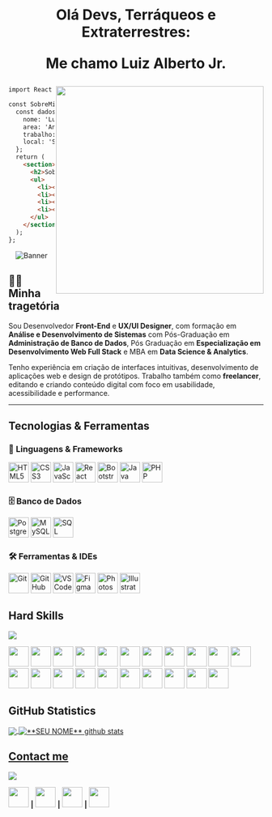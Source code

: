 <h1 align="center">Olá Devs, Terráqueos e Extraterrestres:

Me chamo Luiz Alberto Jr.</h1>

<img align="right" width="410" src="https://github.com/luizjxcoder/luizjxcoder/blob/main/jxclogo.png"/>

```html
import React from 'react';

const SobreMim = () => {
  const dados = {
    nome: 'Luiz Alberto S. Junior',
    area: 'Analista de Sistemas Full Stack - UX/UI Designer',
    trabalho: 'JXCoder Development',
    local: 'SP - Brasil'
  };
  return (
    <section>
      <h2>Sobre Mim</h2>
      <ul>
        <li><strong>Nome:</strong> {dados.nome}</li>
        <li><strong>Área:</strong> {dados.area}</li>
        <li><strong>Trabalho:</strong> {dados.trabalho}</li>
        <li><strong>Local:</strong> {dados.local}</li>
      </ul>
    </section>
  );
};
```
<!-- Banner (Opcional) -->
<p align="center">
  <img src="https://capsule-render.vercel.app/api?type=waving&color=00D0FF&height=200&section=header&text=Olá,%20Aqui%20%20%20%20está%20%20um%20%20pouco%20%20sobre%20%20mim%20%20!&fontColor=ffffff&fontSize=30&animation=fadeIn" alt="Banner">
</p>

## 👨‍💻 **Minha tragetória**

Sou Desenvolvedor **Front-End** e **UX/UI Designer**, com formação em **Análise e Desenvolvimento de Sistemas** com Pós-Graduação em **Administração de Banco de Dados**, Pós Graduação em  **Especialização em Desenvolvimento Web Full Stack** e MBA em **Data Science & Analytics**.

Tenho experiência em criação de interfaces intuitivas, desenvolvimento de aplicações web e design de protótipos. Trabalho também como **freelancer**, editando e criando conteúdo digital com foco em usabilidade, acessibilidade e performance.

---
## **Tecnologias & Ferramentas**

### 🧠 Linguagens & Frameworks

<p>
  <img src="https://cdn.jsdelivr.net/gh/devicons/devicon/icons/html5/html5-original.svg" alt="HTML5" width="40" />
  <img src="https://cdn.jsdelivr.net/gh/devicons/devicon/icons/css3/css3-original.svg" alt="CSS3" width="40" />
  <img src="https://cdn.jsdelivr.net/gh/devicons/devicon/icons/javascript/javascript-original.svg" alt="JavaScript" width="40" />
  <img src="https://cdn.jsdelivr.net/gh/devicons/devicon/icons/react/react-original.svg" alt="React" width="40" />
  <img src="https://cdn.jsdelivr.net/gh/devicons/devicon/icons/bootstrap/bootstrap-original.svg" alt="Bootstrap" width="40" />
  <img src="https://cdn.jsdelivr.net/gh/devicons/devicon/icons/java/java-original.svg" alt="Java" width="40" />
  <img src="https://cdn.jsdelivr.net/gh/devicons/devicon/icons/php/php-original.svg" alt="PHP" width="40" />
</p>

### 🗄️ Banco de Dados

<p>
  <img src="https://cdn.jsdelivr.net/gh/devicons/devicon/icons/postgresql/postgresql-original.svg" alt="PostgreSQL" width="40" />
  <img src="https://cdn.jsdelivr.net/gh/devicons/devicon/icons/mysql/mysql-original.svg" alt="MySQL" width="40" />
  <img src="https://cdn.jsdelivr.net/gh/devicons/devicon/icons/microsoftsqlserver/microsoftsqlserver-plain.svg" alt="SQL Server" width="40" />
</p>

### 🛠️ Ferramentas & IDEs

<p>
  <img src="https://cdn.jsdelivr.net/gh/devicons/devicon/icons/git/git-original.svg" alt="Git" width="40" />
  <img src="https://cdn.jsdelivr.net/gh/devicons/devicon/icons/github/github-original.svg" alt="GitHub" width="40" />
  <img src="https://cdn.jsdelivr.net/gh/devicons/devicon/icons/vscode/vscode-original.svg" alt="VSCode" width="40" />
  <img src="https://cdn.jsdelivr.net/gh/devicons/devicon/icons/figma/figma-original.svg" alt="Figma" width="40" />
  <img src="https://cdn.jsdelivr.net/gh/devicons/devicon/icons/photoshop/photoshop-plain.svg" alt="Photoshop" width="40" />
  <img src="https://cdn.jsdelivr.net/gh/devicons/devicon/icons/illustrator/illustrator-plain.svg" alt="Illustrator" width="40" />
</p>

## **Hard Skills**

<img src="https://github.com/luizjxcoder/luizjxcoder/blob/main/lingferr.png">

<code><img height="40" src="https://img.shields.io/badge/Visual%20Studio%20Code-0078d7.svg?style=for-the-badge&logo=visual-studio-code&logoColor=white)"></code>
<code><img height="40" src="https://img.shields.io/badge/Git-E34F26?style=for-the-badge&logo=git&logoColor=white"></code>
<code><img height="40" src="https://img.shields.io/badge/GitHub-100000?style=for-the-badge&logo=github&logoColor=white"></code>
<code><img height="40" src="https://img.shields.io/badge/Linux-E34F26?style=for-the-badge&logo=linux&logoColor=black"></code>
<code><img height="40" src="https://img.shields.io/badge/Markdown-000000?style=for-the-badge&logo=markdown&logoColor=white"></code>
<code><img height="40" src="https://img.shields.io/badge/MySQL-00000F?style=for-the-badge&logo=mysql&logoColor=white"></code>
<code><img height="40" src="https://img.shields.io/badge/postgres-%23316192.svg?style=for-the-badge&logo=postgresql&logoColor=white"></code>
<code><img height="40" src="https://img.shields.io/badge/Java-ED8B00?style=for-the-badge&logo=java&logoColor=white"></code>
<code><img height="40" src="https://img.shields.io/badge/PHP-777BB4?style=for-the-badge&logo=php&logoColor=white"></code>
<code><img height="40" src="https://img.shields.io/badge/HTML5-E34F26?style=for-the-badge&logo=html5&logoColor=white"></code>
<code><img height="40" src="https://img.shields.io/badge/CSS3-1572B6?style=for-the-badge&logo=css3&logoColor=white"></code>
<code><img height="40" src="https://img.shields.io/badge/JavaScript-F7DF1E?style=for-the-badge&logo=javascript&logoColor=black"></code>
<code><img height="40" src="https://img.shields.io/badge/React-20232A?style=for-the-badge&logo=react&logoColor=61DAFB"></code>
<code><img height="40" src="https://img.shields.io/badge/angular-%23DD0031.svg?style=for-the-badge&logo=angular&logoColor=white"></code>
<code><img height="40" src="https://img.shields.io/badge/bootstrap-%23563D7C.svg?style=for-the-badge&logo=bootstrap&logoColor=white"></code>
<code><img height="40" src="https://img.shields.io/badge/jquery-%230769AD.svg?style=for-the-badge&logo=jquery&logoColor=white"></code>
<code><img height="40" src="https://img.shields.io/badge/WordPress-006E93?style=for-the-badge&logo=wordpress&logoColor=white"></code>
<code><img height="40" src="https://img.shields.io/badge/Adobe%20XD-470137?style=for-the-badge&logo=Adobe%20XD&logoColor=#FF61F6"></code>
<code><img height="40" src="https://img.shields.io/badge/adobe%20photoshop-%2331A8FF.svg?style=for-the-badge&logo=adobe%20photoshop&logoColor=white"></code>
<code><img height="40" src="https://img.shields.io/badge/adobe%20illustrator-%23FF9A00.svg?style=for-the-badge&logo=adobe%20illustrator&logoColor=white"></code>
<code><img height="40" src="https://img.shields.io/badge/figma-%23F24E1E.svg?style=for-the-badge&logo=figma&logoColor=white"></code>



## **GitHub Statistics**

<a href="https://github.com/luizjxcoder">
  <img align="center" src="https://github-readme-stats.vercel.app/api/top-langs/?username=luizjxcoder&theme=discord_old_blurple&hide_langs_below=1" />
</a>


<a href="https://github.com/luizjxcoder">
 <img align="center" src="https://github-readme-stats.vercel.app/api?username=luizjxcoder&show_icons=true&theme=discord_old_blurple&line_height=27" alt="**SEU NOME** github stats"/>

<h2>Contact me</h2>
  
<img src="https://github.com/luizjxcoder/luizjxcoder/blob/main/rede01.png"/>

<a href="https://www.behance.net/luizjunior24/" target="_blank"><img height="40" src="https://img.shields.io/badge/Behance-1769ff?style=for-the-badge&logo=behance&logoColor=white"></a> **|** <a href="https://www.instagram.com/jxcoder_dev/" target="_blank"><img height="40" src="https://img.shields.io/badge/Instagram-%23E4405F.svg?style=for-the-badge&logo=Instagram&logoColor=white"></a>  **|**  <a href="https://linkedin.com/in/luizjunior-jxcoder/" target="_blank"><img height="40" src="https://img.shields.io/badge/linkedin-%230077B5.svg?style=for-the-badge&logo=linkedin&logoColor=white"></a>  **|**  <a href="mailto:jxcoder.dev@gmail.com" target="_blank"><img height="40" src="https://img.shields.io/badge/Gmail-D14836?style=for-the-badge&logo=gmail&logoColor=white"></a>  
  
 
  
 
